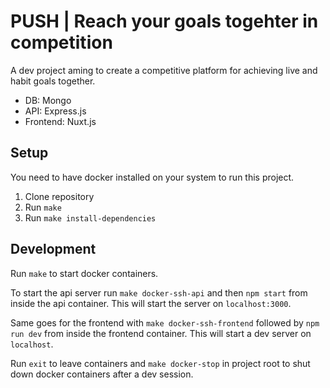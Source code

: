 # PUSH | Reach your goals togehter in competition

A dev project aming to create a competitive platform for achieving live and
habit goals together.

- DB: Mongo
- API: Express.js
- Frontend: Nuxt.js

## Setup
You need to have docker installed on your system to run this project.

1. Clone repository
2. Run `make`
3. Run `make install-dependencies`

## Development
Run `make` to start docker containers.

To start the api server run `make docker-ssh-api` and then
`npm start` from inside the api container. This will start the server on
`localhost:3000`.

Same goes for the frontend with `make docker-ssh-frontend` followed by
`npm run dev` from inside the frontend container. This will start a dev server
on `localhost`.

Run `exit` to leave containers and `make docker-stop` in project root to
shut down docker containers after a dev session.
